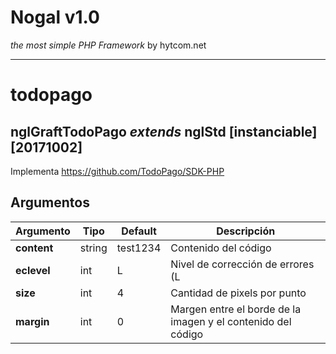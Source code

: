 # Nogal v1.0
*the most simple PHP Framework* by hytcom.net
___
  

# todopago
## nglGraftTodoPago *extends* nglStd [instanciable] [20171002]
Implementa https://github.com/TodoPago/SDK-PHP
  
## Argumentos
|Argumento|Tipo|Default|Descripción|
|---|---|---|---|
|**content**|string|test1234|Contenido del código|
|**eclevel**|int|L|Nivel de corrección de errores (L|M|Q|H)|
|**size**|int|4|Cantidad de pixels por punto|
|**margin**|int|0|Margen entre el borde de la imagen y el contenido del código|
